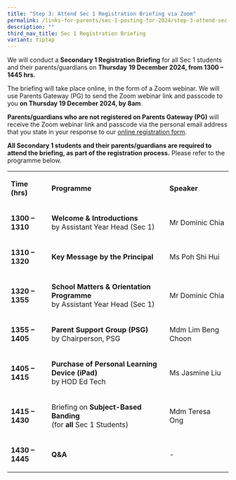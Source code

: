 ```yaml
---
title: "Step 3: Attend Sec 1 Registration Briefing via Zoom"
permalink: /links-for-parents/sec-1-posting-for-2024/step-3-attend-sec-1-registration-briefing-via-zoom/
description: ""
third_nav_title: Sec 1 Registration Briefing
variant: tiptap
---
```

<p>We will conduct a <strong>Secondary 1 Registration Briefing</strong> for
all Sec 1 students and their parents/guardians on <strong>Thursday</strong>  <strong>19 December 2024, from 1300 – 1445 hrs</strong>.</p>
<p>The briefing will take place online, in the form of a Zoom webinar. We
will use Parents Gateway (PG) to send the Zoom webinar link and passcode
to you <strong>on Thursday 19 December 2024, by 8am</strong>.</p>
<p><strong>Parents/guardians who are not registered on Parents Gateway (PG)</strong> will
receive the Zoom webinar link and passcode via the personal email address
that you state in your response to our <a href="https://go.gov.sg/sec1registration2025nas" rel="noopener nofollow" target="_blank">online registration form</a>.</p>
<p><strong>All Secondary 1 students and their parents/guardians are required to attend the briefing, as part of the registration process.</strong> Please
refer to the programme below.</p>
<table style="minWidth: 75px">
<colgroup>
<col>
<col>
<col>
</colgroup>
<tbody>
<tr>
<td rowspan="1" colspan="1">
<p><strong>Time (hrs)</strong>
</p>
</td>
<td rowspan="1" colspan="1">
<p><strong>Programme</strong>
</p>
</td>
<td rowspan="1" colspan="1">
<p><strong>Speaker</strong>
</p>
</td>
</tr>
<tr>
<td rowspan="1" colspan="1">
<p><strong>1300 – 1310</strong>
</p>
</td>
<td rowspan="1" colspan="1">
<p><strong>Welcome &amp; Introductions</strong>
<br>by Assistant Year Head (Sec 1)</p>
</td>
<td rowspan="1" colspan="1">
<p>Mr Dominic Chia</p>
</td>
</tr>
<tr>
<td rowspan="1" colspan="1">
<p><strong>1310 – 1320</strong>
</p>
</td>
<td rowspan="1" colspan="1">
<p><strong>Key Message by the Principal</strong>
</p>
</td>
<td rowspan="1" colspan="1">
<p>Ms Poh Shi Hui</p>
</td>
</tr>
<tr>
<td rowspan="1" colspan="1">
<p><strong>1320 – 1355</strong>
</p>
</td>
<td rowspan="1" colspan="1">
<p><strong>School Matters &amp; Orientation Programme</strong>
<br>by Assistant Year Head (Sec 1)</p>
</td>
<td rowspan="1" colspan="1">
<p>Mr Dominic Chia</p>
</td>
</tr>
<tr>
<td rowspan="1" colspan="1">
<p><strong>1355 – 1405</strong>
</p>
</td>
<td rowspan="1" colspan="1">
<p><strong>Parent Support Group (PSG)</strong>
<br>by Chairperson, PSG</p>
</td>
<td rowspan="1" colspan="1">
<p>Mdm Lim Beng Choon</p>
</td>
</tr>
<tr>
<td rowspan="1" colspan="1">
<p><strong>1405 – 1415</strong>
</p>
</td>
<td rowspan="1" colspan="1">
<p><strong>Purchase of Personal Learning Device (iPad)</strong>
<br>by HOD Ed Tech</p>
</td>
<td rowspan="1" colspan="1">
<p>Ms Jasmine Liu</p>
</td>
</tr>
<tr>
<td rowspan="1" colspan="1">
<p><strong>1415 – 1430</strong>
</p>
</td>
<td rowspan="1" colspan="1">
<p>Briefing on <strong>Subject-Based Banding</strong>
<br>(for <strong>all</strong> Sec 1 Students)</p>
</td>
<td rowspan="1" colspan="1">
<p>Mdm Teresa Ong</p>
</td>
</tr>
<tr>
<td rowspan="1" colspan="1">
<p><strong>1430 – 1445</strong>
</p>
</td>
<td rowspan="1" colspan="1">
<p><strong>Q&amp;A</strong>
</p>
</td>
<td rowspan="1" colspan="1">
<p>-</p>
</td>
</tr>
</tbody>
</table>
<p></p>